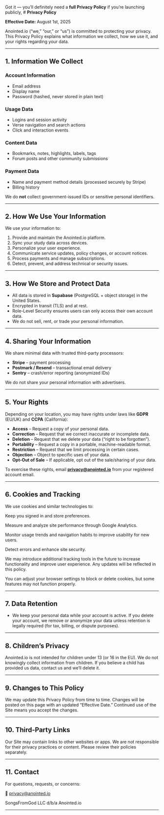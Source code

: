 Got it — you’ll definitely need a **full Privacy Policy** if you’re launching publicly, # **Privacy Policy**

**Effective Date:** August 1st, 2025

Anointed.io (“we,” “our,” or “us”) is committed to protecting your privacy. This Privacy Policy explains what information we collect, how we use it, and your rights regarding your data.

---

## **1. Information We Collect**

### **Account Information**

* Email address
* Display name
* Password (hashed, never stored in plain text)

### **Usage Data**

* Logins and session activity
* Verse navigation and search actions
* Click and interaction events

### **Content Data**

* Bookmarks, notes, highlights, labels, tags
* Forum posts and other community submissions

### **Payment Data**

* Name and payment method details (processed securely by Stripe)
* Billing history

We do **not** collect government-issued IDs or sensitive personal identifiers.

---

## **2. How We Use Your Information**

We use your information to:

1. Provide and maintain the Anointed.io platform.
2. Sync your study data across devices.
3. Personalize your user experience.
4. Communicate service updates, policy changes, or account notices.
5. Process payments and manage subscriptions.
6. Detect, prevent, and address technical or security issues.

---

## **3. How We Store and Protect Data**

* All data is stored in **Supabase** (PostgreSQL + object storage) in the United States.
* Encrypted in transit (TLS) and at rest.
* Role-Level Security ensures users can only access their own account data.
* We do not sell, rent, or trade your personal information.

---

## **4. Sharing Your Information**

We share minimal data with trusted third-party processors:

* **Stripe** – payment processing
* **Postmark / Resend** – transactional email delivery
* **Sentry** – crash/error reporting (anonymized IDs)

We do not share your personal information with advertisers.

---

## **5. Your Rights**

Depending on your location, you may have rights under laws like **GDPR** (EU/UK) and **CCPA** (California):

* **Access** – Request a copy of your personal data.
* **Correction** – Request that we correct inaccurate or incomplete data.
* **Deletion** – Request that we delete your data (“right to be forgotten”).
* **Portability** – Request a copy in a portable, machine-readable format.
* **Restriction** – Request that we limit processing in certain cases.
* **Objection** – Object to specific uses of your data.
* **Opt-Out of Sale** – If applicable, opt out of the sale/sharing of your data.

To exercise these rights, email **[privacy@anointed.io](mailto:privacy@anointed.io)** from your registered account email.

---

## **6. Cookies and Tracking**

We use cookies and similar technologies to:

Keep you signed in and store preferences.

Measure and analyze site performance through Google Analytics.

Monitor usage trends and navigation habits to improve usability for new users.

Detect errors and enhance site security.

We may introduce additional tracking tools in the future to increase functionality and improve user experience. Any updates will be reflected in this policy.

You can adjust your browser settings to block or delete cookies, but some features may not function properly.

---

## **7. Data Retention**

* We keep your personal data while your account is active. If you delete your account, we remove or anonymize your data unless retention is legally required (for tax, billing, or dispute purposes).

---

## **8. Children’s Privacy**

Anointed.io is not intended for children under 13 (or 16 in the EU). We do not knowingly collect information from children. If you believe a child has provided us data, contact us and we’ll delete it.

---

## **9. Changes to This Policy**

We may update this Privacy Policy from time to time. Changes will be posted on this page with an updated “Effective Date.” Continued use of the Site means you accept the changes.

---

## **10. Third-Party Links**

Our Site may contain links to other websites or apps. We are not responsible for their privacy practices or content. Please review their policies separately.

---

## **11. Contact**

For questions, requests, or concerns:

📧 privacy@anointed.io

SongsFromGod LLC
d/b/a Anointed.io

---

